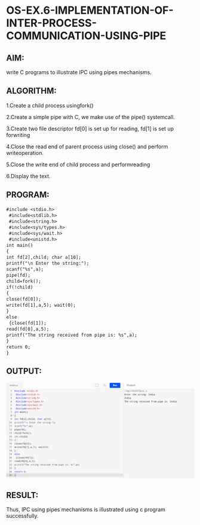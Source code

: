 # OS-EX.6-IMPLEMENTATION-OF-INTER-PROCESS-COMMUNICATION-USING-PIPE

## AIM:
write C programs to illustrate IPC using pipes mechanisms.
## ALGORITHM:
1.Create a child process usingfork()

2.Create a simple pipe with C, we make use of the pipe() systemcall.

3.Create two file descriptor fd[0] is set up for reading, fd[1] is set up forwriting

4.Close the read end of parent process using close() and perform writeoperation.

5.Close the write end of child process and performreading

6.Display the text.

## PROGRAM:
```
#include <stdio.h>
 #include<stdlib.h>
 #include<string.h>
 #include<sys/types.h>
 #include<sys/wait.h>
 #include<unistd.h>
int main()
{
int fd[2],child; char a[10];
printf("\n Enter the string:");
scanf("%s",a);
pipe(fd);
child=fork();
if(!child)
{
close(fd[0]);
write(fd[1],a,5); wait(0);
}
else
 {close(fd[1]);
read(fd[0],a,5);
printf("The string received from pipe is: %s",a);
}
return 0;
}
```
## OUTPUT:

![image](v2.png)

## RESULT:
Thus, IPC using pipes mechanisms is illustrated using c program successfully.

